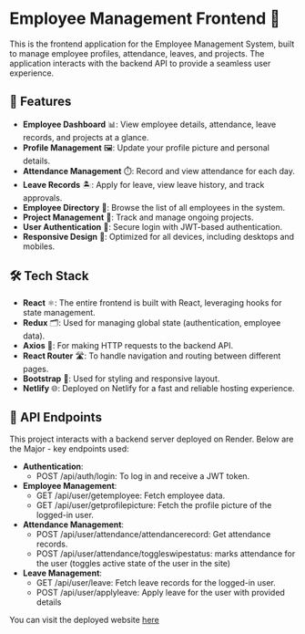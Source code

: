 
# Employee Management Frontend 🎯

This is the frontend application for the Employee Management System, built to manage employee profiles, attendance, leaves, and projects. The application interacts with the backend API to provide a seamless user experience.

## 🚀 Features

- **Employee Dashboard** 📊: View employee details, attendance, leave records, and projects at a glance.
- **Profile Management** 🖼️: Update your profile picture and personal details.
- **Attendance Management** ⏱️: Record and view attendance for each day.
- **Leave Records** 🏝️: Apply for leave, view leave history, and track approvals.
- **Employee Directory** 👥: Browse the list of all employees in the system.
- **Project Management** 📁: Track and manage ongoing projects.
- **User Authentication** 🔐: Secure login with JWT-based authentication.
- **Responsive Design** 📱: Optimized for all devices, including desktops and mobiles.

## 🛠️ Tech Stack

- **React** ⚛️: The entire frontend is built with React, leveraging hooks for state management.
- **Redux** 🗂️: Used for managing global state (authentication, employee data).
- **Axios** 📡: For making HTTP requests to the backend API.
- **React Router** 🛣️: To handle navigation and routing between different pages.
- **Bootstrap** 💄: Used for styling and responsive layout.
- **Netlify** 🌐: Deployed on Netlify for a fast and reliable hosting experience.


## 🔧 API Endpoints

This project interacts with a backend server deployed on Render. Below are the Major - key endpoints used:

- **Authentication**:
  - POST /api/auth/login: To log in and receive a JWT token.
- **Employee Management**:
  - GET /api/user/getemployee: Fetch employee data.
  - GET /api/user/getprofilepicture: Fetch the profile picture of the logged-in user.
- **Attendance Management**:
  - POST /api/user/attendance/attendancerecord: Get attendance records.
  - POST /api/user/attendance/toggleswipestatus: marks attendance for the user (toggles active state of the user in the site)
- **Leave Management**:
  - GET /api/user/leave: Fetch leave records for the logged-in user.
  - POST /api/user/applyleave: Apply leave for the user with provided details


You can visit the deployed website [here](https://employee-management-dashboard-dev-it.netlify.app)
